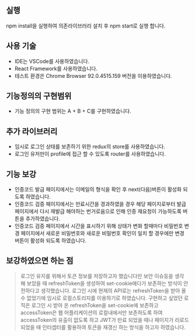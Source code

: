 ## 실행
npm install을 실행하여 의존라이브러리 설치 후 npm start로 실행 합니다.

## 사용 기술
+ IDE는 VSCode를 사용하였습니다.
+ React Framework를 사용하였습니다.
+ 테스트 환경은 Chrome Browser 92.0.4515.159 버전을 이용하였습니다.

## 기능정의의 구현범위
+ 기능 정의의 구현 범위는 A + B + C를 구현하였습니다.

## 추가 라이브러리
+ 임시로 로그인 상태를 보존하기 위한 redux의 store를 사용하였습니다.
+ 로그인 유저만이 profile에 접근 할 수 있도록 router를 사용하였습니다.

## 기능 보강
+ 인증코드 발급 페이지에서는 이메일의 형식을 확인 후 next(다음)버튼이 활성화 되도록 하였습니다.
+ 인증코드 검증 페이지에서는 만료시간을 경과하였을 경우 해당 페이지로부터 발급 페이지에서 다시 재발급 해야하는 번거로움으로 인해 인증 재요청이 가능하도록 버튼을 추가하였습니다.
+ 인증코드 검증 페이지에서 시간을 표시하기 위해 상태가 변화 할때마다 비밀번호 변경 페이지에서 새로운 비밀번호와 새로운 비밀번호 확인이 일치 할 경우에만 변경 버튼이 활성화 되도록 하였습니다.

## 보강하였으면 하는 점
> 로그인 유지를 위해서 토큰 정보를 저장하고자 했습니다만 보안 이슈등을 생각 해 보았을 때 refreshToken을 생성하여 set-cookie에다가 보존하는 방식이 안전하다고 생각했습니다.
로그인 시에 현재의 API로는 refreshToken을 받아 올 수 없었기에 임시로 로컬스토리지를 이용하기로 하였습니다.
구현하고 싶었던 로직은 로그인 시 받아 온 refreshToken을 set-cookie에 보존하고 accessToken은 웹 어플리케이션의 로컬내에서만 보존하도록 하여
accessToken의 유출이 없도록 하고 JWT가 만료 되었을 때나 페이지가 리로드 되었을 때 인터셉터를 활용하여 토큰을 재갱신 하는 방식을 하고자 하였습니다.
